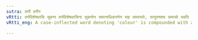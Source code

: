 ```yaml
---
sutra: वर्णो वर्णेन
vRtti: वर्णविशेषवाचि सुबन्त वर्णविशेषवाचिना सुबन्तेन समानाधिकरणेन सह समस्यते, तत्पुरुषश्च समासो भवति ॥
vRtti_eng: A case-inflected word denoting 'colour' is compounded with another case-inflected word which is in agreement with the former, and also denotes colour, and the compound is _Tat-purusha_.

---
```

